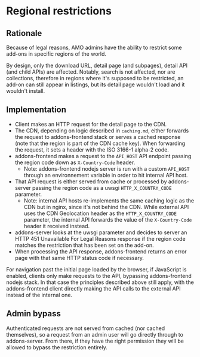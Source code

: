 # Regional restrictions

## Rationale

Because of legal reasons, AMO admins have the ability to restrict some add-ons in specific regions of the world.

By design, only the download URL, detail page (and subpages), detail API (and child APIs) are affected. Notably, search is not affected, nor are collections, therefore in regions where it's supposed to be restricted, an add-on can still appear in listings, but its detail page wouldn't load and it wouldn't install.

## Implementation

- Client makes an HTTP request for the detail page to the CDN.
- The CDN, depending on logic described in `caching.md`, either forwards the request to addons-frontend stack or serves a cached response (note that the region is part of the CDN cache key). When forwarding the request, it sets a header with the ISO 3166-1 alpha-2 code.
- addons-frontend makes a request to the `API_HOST` API endpoint passing the region code down as `X-Country-Code` header.
    - Note: addons-frontend nodejs server is run with a custom `API_HOST` through an environnement variable in order to hit internal API host.
- That API request is either served from cache or processed by addons-server passing the region code as a uwsgi `HTTP_X_COUNTRY_CODE` parameter.
    - Note: internal API hosts re-implements the same caching logic as the CDN but in nginx, since it's not behind the CDN. While external API uses the CDN Geolocation header as the `HTTP_X_COUNTRY_CODE` parameter, the internal API forwards the value of the `X-Country-Code` header it received instead.
- addons-server looks at the uwsgi parameter and decides to server an HTTP 451 Unavailable For Legal Reasons response
if the region code matches the restriction that has been set on the add-on.
- When processing the API response, addons-frontend returns an error page with that same HTTP status code if necessary.

For navigation past the initial page loaded by the browser, if JavaScript is enabled, clients only make requests to the API, bypassing addons-frontend nodejs stack. In that case the principles described above still apply, with the addons-frontend client directly making the API calls to the external API instead of the internal one.

## Admin bypass

Authenticated requests are not served from cached (nor cached themselves), so a request from an admin user will go directly through to addons-server. From there, if they have the right permission they will be allowed to bypass the restriction entirely.
